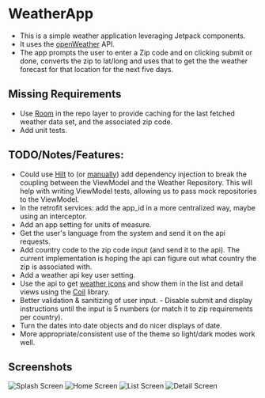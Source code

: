 # WeatherApp
* This is a simple weather application leveraging Jetpack components.
* It uses the [openWeather](https://openweathermap.org) API.
* The app prompts the user to enter a Zip code and on clicking submit or done, converts the zip to lat/long and uses that to get the the weather forecast for that location for the next five days.

## Missing Requirements
- Use [Room](https://developer.android.com/jetpack/androidx/releases/room) in the repo layer to provide caching for the last fetched weather data set, and the associated zip code.
- Add unit tests.

## TODO/Notes/Features:
- Could use [Hilt](https://dagger.dev/hilt/) to (or [manually](https://developer.android.com/training/dependency-injection/manual)) add dependency injection to break the coupling between the ViewModel and the Weather Repository. This will help with writing ViewModel tests, allowing us to pass mock repositories to the ViewModel.
- In the retrofit services: add the app_id in a more centralized way, maybe using an interceptor.
- Add an app setting for units of measure.
- Get the user's language from the system and send it on the api requests.
- Add country code to the zip code input (and send it to the api). The current implementation is hoping the api can figure out what country the zip is associated with.
- Add a weather api key user setting.
- Use the api to get [weather icons](https://openweathermap.org/weather-conditions) and show them in the list and detail views using the [Coil](https://github.com/coil-kt/coil#jetpack-compose) library.
- Better validation & sanitizing of user input. - Disable submit and display instructions until the input is 5 numbers (or match it to zip requirements per country).
- Turn the dates into date objects and do nicer displays of date.
- More appropriate/consistent use of the theme so light/dark modes work well.

## Screenshots
![Splash Screen](Screenshot_Splash.png "Screenshot Splash Screen")
![Home Screen](Screenshot_Home.png "Screenshot Home Screen")
![List Screen](Screenshot_List.png "Screenshot List Screen")
![Detail Screen](Screenshot_Detail.png "Screenshot Detail Screen")